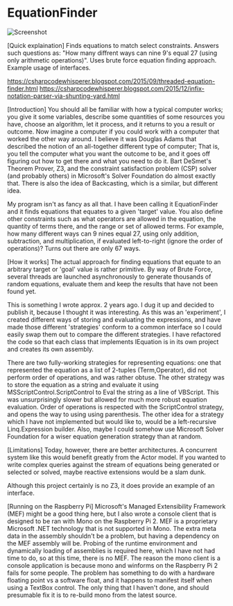 # EquationFinder

![Screenshot](https://github.com/AdamWhiteHat/EquationFinder/blob/master/EquationFinder-Screenshot.PNG)

[Quick explaination]
Finds equations to match select constraints. Answers such questions as: "How many diffrent ways can nine 9's equal 27 (using only arithmetic operations)". Uses brute force equation finding approach. Example usage of interfaces.

https://csharpcodewhisperer.blogspot.com/2015/09/threaded-equation-finder.html
https://csharpcodewhisperer.blogspot.com/2015/12/infix-notation-parser-via-shunting-yard.html

[Introduction]
You should all be familiar with how a typical computer works; you give it some variables, describe some quantities of some resources you have, choose an algorithm, let it process, and it returns to you a result or outcome. Now imagine a computer if you could work with a computer that worked the other way around. I believe it was Douglas Adams that described the notion of an all-together different type of computer; That is, you tell the computer what you want the outcome to be, and it goes off figuring out how to get there and what you need to do it. Bart DeSmet's Theorem Prover, Z3, and the constraint satisfaction problem (CSP) solver (and probably others) in Microsoft's Solver Foundation do almost exactly that. 
There is also the idea of Backcasting, which is a similar, but different idea.

My program isn't as fancy as all that. I have been calling it EquationFinder and it finds equations that equates to a given 'target' value. You also define other constraints such as what operators are allowed in the equation, the quantity of terms there, and the range or set of allowed terms.
For example, how many different ways can 9 nines equal 27, using only addition, subtraction, and multiplication, if evaluated left-to-right (ignore the order of operations)? Turns out there are only 67 ways.



[How it works]
The actual approach for finding equations that equate to an arbitrary target or 'goal' value is rather primitive. By way of Brute Force, several threads are launched asynchronously to generate thousands of random equations, evaluate them and keep the results that have not been found yet.

This is something I wrote approx. 2 years ago. I dug it up and decided to publish it, because I thought it was interesting. As this was an 'experiment', I created different ways of storing and evaluating the expressions, and have made those different 'strategies' conform to a common interface so I could easily swap them out to compare the different strategies. I have refactored the code so that each class that implements IEquation is in its own project and creates its own assembly. 

There are two fully-working strategies for representing equations: one that represented the equation as a list of 2-tuples (Term,Operator), did not perform order of operations, and was rather obtuse. The other strategy was to store the equation as a string and evaluate it using MSScriptControl.ScriptControl to Eval the string as a line of VBScript. This was unsurprisingly slower but allowed for much more robust equation evaluation. Order of operations is respected with the ScriptControl strategy, and opens the way to using using parenthesis.
The other idea for a strategy which I have not implemented but would like to, would be a left-recursive Linq.Expression builder. Also, maybe I could somehow use Microsoft Solver Foundation for a wiser equation generation strategy than at random.



[Limitations]
Today, however, there are better architectures. A concurrent system like this would benefit greatly from the Actor model. If you wanted to write complex queries against the stream of equations being generated or selected or solved, maybe reactive extensions would be a slam dunk.

Although this project certainly is no Z3, it does provide an example of an interface.



[Running on the Raspberry Pi]
Microsoft's Managed Extensibility Framework (MEF) might be a good thing here, but I also wrote a console client that is designed to be ran with Mono on the Raspberry Pi 2. MEF is a proprietary Microsoft .NET technology that is not supported in Mono. The extra meta data in the assembly shouldn't be a problem, but having a dependency on the MEF assembly will be. Probing of the runtime environment and dynamically loading of assemblies is required here, which I have not had time to do, so at this time, there is no MEF. 
The reason the mono client is a console application is because mono and winforms on the Raspberry Pi 2 fails for some people. The problem has something to do with a hardware floating point vs a software float, and it happens to manifest itself when using a TextBox control. The only thing that I haven't done, and should presumable fix it is to re-build mono from the latest source.





